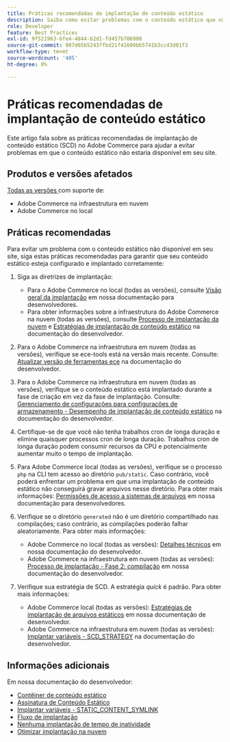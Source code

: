 ```yaml
---
title: Práticas recomendadas de implantação de conteúdo estático
description: Saiba como evitar problemas com o conteúdo estático que não aparece em sua loja do Adobe Commerce.
role: Developer
feature: Best Practices
exl-id: 9f521963-6fe4-4844-b2d1-fd457b706900
source-git-commit: 987d65b52437fbd21f41600bb5741b3cc43d01f3
workflow-type: tm+mt
source-wordcount: '405'
ht-degree: 0%

---
```


# Práticas recomendadas de implantação de conteúdo estático

Este artigo fala sobre as práticas recomendadas de implantação de conteúdo estático (SCD) no Adobe Commerce para ajudar a evitar problemas em que o conteúdo estático não estaria disponível em seu site.

## Produtos e versões afetados

[Todas as versões ](../../../release/versions.md) com suporte de:

* Adobe Commerce na infraestrutura em nuvem
* Adobe Commerce no local

## Práticas recomendadas

Para evitar um problema com o conteúdo estático não disponível em seu site, siga estas práticas recomendadas para garantir que seu conteúdo estático esteja configurado e implantado corretamente:

1. Siga as diretrizes de implantação:
   * Para o Adobe Commerce no local (todas as versões), consulte [Visão geral da implantação](../../../configuration/deployment/overview.md) em nossa documentação para desenvolvedores.
   * Para obter informações sobre a infraestrutura do Adobe Commerce na nuvem (todas as versões), consulte [Processo de implantação da nuvem](https://experienceleague.adobe.com/en/docs/commerce-cloud-service/user-guide/develop/deploy/process) e [Estratégias de implantação de conteúdo estático](https://experienceleague.adobe.com/en/docs/commerce-cloud-service/user-guide/develop/deploy/static-content) na documentação do desenvolvedor.

1. Para o Adobe Commerce na infraestrutura em nuvem (todas as versões), verifique se ece-tools está na versão mais recente. Consulte: [Atualizar versão de ferramentas ece](https://experienceleague.adobe.com/en/docs/commerce-cloud-service/user-guide/release-notes/ece-tools-package) na documentação do desenvolvedor.
1. Para o Adobe Commerce na infraestrutura em nuvem (todas as versões), verifique se o conteúdo estático está implantado durante a fase de criação em vez da fase de implantação. Consulte: [Gerenciamento de configurações para configurações de armazenamento - Desempenho de implantação de conteúdo estático](https://experienceleague.adobe.com/en/docs/commerce-cloud-service/user-guide/configure-store/store-settings#cloud-confman-scd-over) na documentação do desenvolvedor.
1. Certifique-se de que você não tenha trabalhos cron de longa duração e elimine quaisquer processos cron de longa duração. Trabalhos cron de longa duração podem consumir recursos da CPU e potencialmente aumentar muito o tempo de implantação.
1. Para Adobe Commerce local (todas as versões), verifique se o processo `php` na CLI tem acesso ao diretório `pub/static`. Caso contrário, você poderá enfrentar um problema em que uma implantação de conteúdo estático não conseguirá gravar arquivos nesse diretório. Para obter mais informações: [Permissões de acesso a sistemas de arquivos](https://experienceleague.adobe.com/docs/commerce-operations/configuration-guide/deployment/file-system-permissions.html) em nossa documentação para desenvolvedores.
1. Verifique se o diretório `generated` não é um diretório compartilhado nas compilações; caso contrário, as compilações poderão falhar aleatoriamente. Para obter mais informações:
   * Adobe Commerce no local (todas as versões): [Detalhes técnicos](https://experienceleague.adobe.com/docs/commerce-operations/configuration-guide/deployment/technical-details.html) em nossa documentação do desenvolvedor.
   * Adobe Commerce na infraestrutura em nuvem (todas as versões): [Processo de implantação - Fase 2: compilação](https://experienceleague.adobe.com/en/docs/commerce-cloud-service/user-guide/develop/deploy/best-practices#cloud-deploy-over-phases-build) em nossa documentação do desenvolvedor.

1. Verifique sua estratégia de SCD. A estratégia *quick* é padrão. Para obter mais informações:
   * Adobe Commerce local (todas as versões): [Estratégias de implantação de arquivos estáticos](https://experienceleague.adobe.com/docs/commerce-operations/configuration-guide/cli/static-view/static-view-file-strategy.html) em nossa documentação de desenvolvedor.
   * Adobe Commerce na infraestrutura em nuvem (todas as versões): [Implantar variáveis - SCD\_STRATEGY](https://experienceleague.adobe.com/en/docs/commerce-cloud-service/user-guide/configure/env/stage/variables-deploy#scd_strategy) na documentação do desenvolvedor.

## Informações adicionais

Em nossa documentação do desenvolvedor:

* [Contêiner de conteúdo estático](https://developer.adobe.com/commerce/admin-developer/pattern-library/containers/static-content/)
* [Assinatura de Conteúdo Estático](https://experienceleague.adobe.com/docs/commerce-operations/configuration-guide/cache/static-content-signing.html)
* [Implantar variáveis - STATIC\_CONTENT\_SYMLINK](https://experienceleague.adobe.com/en/docs/commerce-cloud-service/user-guide/configure/env/stage/variables-deploy#static_content_symlink)
* [Fluxo de implantação](../../../performance/deployment-flow.md)
* [Nenhuma implantação de tempo de inatividade](https://experienceleague.adobe.com/en/docs/commerce-cloud-service/user-guide/develop/deploy/reduce-downtime)
* [Otimizar implantação na nuvem](https://experienceleague.adobe.com/en/docs/commerce-cloud-service/user-guide/develop/deploy/optimization)
